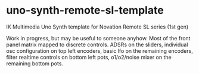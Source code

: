 # uno-synth-remote-sl-template
IK Multimedia Uno Synth template for Novation Remote SL series (1st gen)

Work in progress, but may be useful to someone anyhow. Most of the front panel matrix mapped to discrete controls. ADSRs on the sliders, individual osc configuration on top left encoders, basic lfo on the remaining encoders, filter realtime controls on bottom left pots, o1/o2/noise mixer on the remaining bottom pots.
